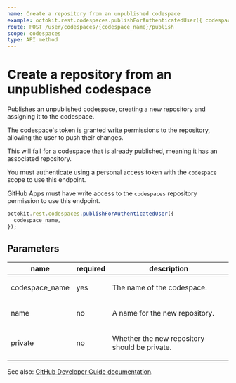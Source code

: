 ```yaml
---
name: Create a repository from an unpublished codespace
example: octokit.rest.codespaces.publishForAuthenticatedUser({ codespace_name })
route: POST /user/codespaces/{codespace_name}/publish
scope: codespaces
type: API method
---
```


# Create a repository from an unpublished codespace

Publishes an unpublished codespace, creating a new repository and assigning it to the codespace.

The codespace's token is granted write permissions to the repository, allowing the user to push their changes.

This will fail for a codespace that is already published, meaning it has an associated repository.

You must authenticate using a personal access token with the `codespace` scope to use this endpoint.

GitHub Apps must have write access to the `codespaces` repository permission to use this endpoint.

```js
octokit.rest.codespaces.publishForAuthenticatedUser({
  codespace_name,
});
```

## Parameters

<table>
  <thead>
    <tr>
      <th>name</th>
      <th>required</th>
      <th>description</th>
    </tr>
  </thead>
  <tbody>
    <tr><td>codespace_name</td><td>yes</td><td>

The name of the codespace.

</td></tr>
<tr><td>name</td><td>no</td><td>

A name for the new repository.

</td></tr>
<tr><td>private</td><td>no</td><td>

Whether the new repository should be private.

</td></tr>
  </tbody>
</table>

See also: [GitHub Developer Guide documentation](https://docs.github.com/rest/codespaces/codespaces#create-a-repository-from-an-unpublished-codespace).

